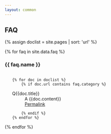 ```yaml
---
layout: common
---
```


## FAQ

{% assign doclist = site.pages | sort: 'url' %}


{% for faq in site.data.faq %}

<style>
    .text p:first-child {
        margin-top: 0!important;
        margin-left: 0!important;
    }
</style>

<h3 style="margin-bottom: 32px">{{ faq.name }}</h3>

<div class="faqBody">

<ul>

    {% for doc in doclist %}
        {% if doc.url contains faq.category %}

<li style="list-style: none; padding:0; margin:0;">
    <dl id="">
        <dt class="q"><span class="mark">Q</span><span class="text">{{doc.title}}</span></dt>
        <dd class="a" style="display:block;">
            <span class="mark">A</span><span class="text">
{{doc.content}}
            </span>
            <div class="permalink"><a href="{{site.url}}{{site.repository}}{{doc.url}}">Permalink</a></div>
        </dd>
    </dl>
</li>

        {% endif %}
    {% endfor %}
</ul>
</div>
{% endfor %}
